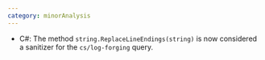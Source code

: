 ```yaml
---
category: minorAnalysis
---
```

* C#: The method `string.ReplaceLineEndings(string)` is now considered a sanitizer for the `cs/log-forging` query. 